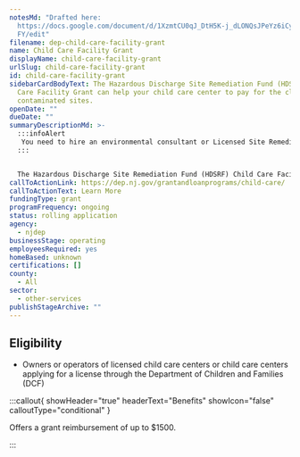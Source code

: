 ```yaml
---
notesMd: "Drafted here:
  https://docs.google.com/document/d/1XzmtCU0qJ_DtH5K-j_dLONQsJPeYz6iCyJumQLKDu\
  FY/edit"
filename: dep-child-care-facility-grant
name: Child Care Facility Grant
displayName: child-care-facility-grant
urlSlug: child-care-facility-grant
id: child-care-facility-grant
sidebarCardBodyText: The Hazardous Discharge Site Remediation Fund (HDSRF) Child
  Care Facility Grant can help your child care center to pay for the cleanup of
  contaminated sites.
openDate: ""
dueDate: ""
summaryDescriptionMd: >-
  :::infoAlert 
   You need to hire an environmental consultant or Licensed Site Remediation Professional to complete a [Preliminary Assessment Report](https://dep.nj.gov/wp-content/uploads/srp/preliminary_assessment_report_ins_online.pdf?version_1_3). 
  :::


  The Hazardous Discharge Site Remediation Fund (HDSRF) Child Care Facility Grant can help your child care center pay for the cleanup of contaminated sites.
callToActionLink: https://dep.nj.gov/grantandloanprograms/child-care/
callToActionText: Learn More
fundingType: grant
programFrequency: ongoing
status: rolling application
agency:
  - njdep
businessStage: operating
employeesRequired: yes
homeBased: unknown
certifications: []
county:
  - All
sector:
  - other-services
publishStageArchive: ""
---
```

## Eligibility

* Owners or operators of licensed child care centers or child care centers applying for a license through the Department of Children and Families (DCF)

:::callout{ showHeader="true" headerText="Benefits" showIcon="false" calloutType="conditional" }

Offers a grant reimbursement of up to $1500.

:::